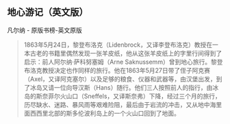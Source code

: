 ## 地心游记（英文版）

凡尔纳  -  原版书榜-英文原版

> 1863年5月24日，黎登布洛克（Lidenbrock，又译李登布洛克）教授在一本古老的书籍里偶然发现一张羊皮纸，他从这张羊皮纸上的字里行间得到了启示：前人阿尔纳·萨科努塞姆（Arne Saknussemm）曾到地心旅行。黎登布洛克教授决定也作同样的旅行。他在1863年5月27日带了侄子阿克赛（Axel，又译阿克塞尔）以及足够的粮食、仪器和武器等，由汉堡出发，到了冰岛又请一位向导汉斯（Hans）随行。他们三人按照前人的指行，由冰岛的斯奈菲尔火山口（Sneffels，又译斯奈弗）下降，经过三个月的旅行，历尽缺水、迷路、暴风雨等艰难险阻，最后由于岩流的冲击，又从地中海里面西西里北部的斯多伦波利岛上的一个火山口回到了地面。

